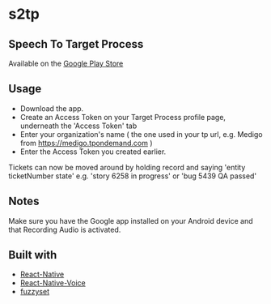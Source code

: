# s2tp

## Speech To Target Process

Available on the [Google Play Store](https://play.google.com/store/apps/details?id=com.s2tp)

## Usage

- Download the app.
- Create an Access Token on your Target Process profile page, underneath the 'Access Token' tab
- Enter your organization's name ( the one used in your tp url, e.g. Medigo from https://medigo.tpondemand.com )
- Enter the Access Token you created earlier.

Tickets can now be moved around by holding record and saying 'entity ticketNumber state'
e.g. 'story 6258 in progress' or 'bug 5439 QA passed'

## Notes

Make sure you have the Google app installed on your Android device and that Recording Audio is activated.

## Built with

- [React-Native](https://github.com/facebook/react-native)
- [React-Native-Voice](https://github.com/react-native-community/react-native-voice)
- [fuzzyset](https://github.com/Glench/fuzzyset.js)
